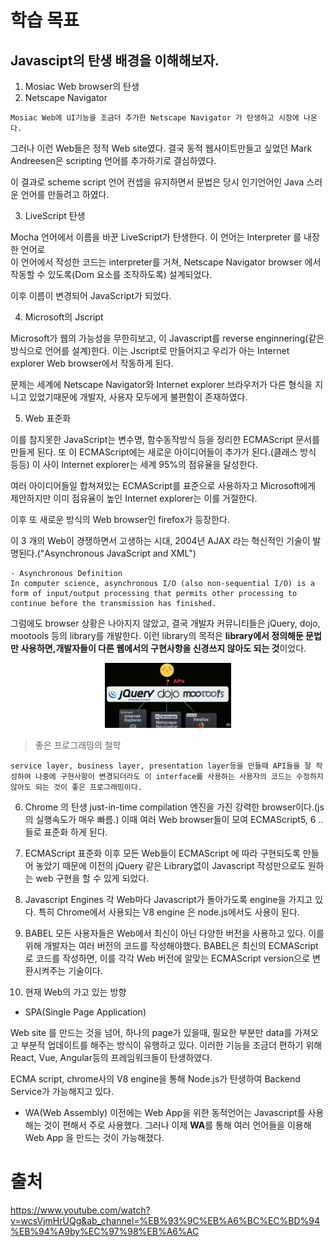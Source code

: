 # 학습 목표

## Javascipt의 탄생 배경을 이해해보자.

1. Mosiac Web browser의 탄생
2. Netscape Navigator

```
Mosiac Web에 UI기능을 조금더 추가한 Netscape Navigator 가 탄생하고 시장에 나온다.
```

그러나 이런 Web들은 정적 Web site였다. 결국 동적 웹사이트만들고 싶었던 Mark Andreesen은 scripting 언어를 추가하기로 결심하였다.

이 결과로 scheme script 언어 컨셉을 유지하면서 문법은 당시 인기언어인 Java 스러운 언어를 만들려고 하였다.

3. LiveScript 탄생

Mocha 언어에서 이름을 바꾼 LiveScript가 탄생한다. 이 언어는 Interpreter 를 내장한 언어로  
이 언어에서 작성한 코드는 interpreter를 거쳐, Netscape Navigator browser 에서 작동할 수 있도록(Dom 요소를 조작하도록) 설계되었다.

이후 이름이 변경되어 JavaScript가 되었다.

4. Microsoft의 Jscript

Microsoft가 웹의 가능성을 무한히보고, 이 Javascript를 reverse enginnering(같은 방식으로 언어를 설계)한다. 이는 Jscript로 만들어지고 우리가 아는 Internet explorer Web browser에서 작동하게 된다.

문제는 세계에 Netscape Navigator와 Internet explorer 브라우저가 다른 형식을 지니고 있었기때문에 개발자, 사용자 모두에게 불편함이 존재하였다.

5. Web 표준화

이를 참지못한 JavaScript는 변수명, 함수동작방식 등을 정리한 ECMAScript 문서를 만들게 된다. 또 이 ECMAScript에는 새로운 아이디어들이 추가가 된다.(클래스 방식 등등)
이 사이 Internet explorer는 세계 95%의 점유율을 달성한다.

여러 아이디어들일 합쳐져있는 ECMAScript를 표준으로 사용하자고 Microsoft에게 제안하지만 이미 점유율이 높인 Internet explorer는 이를 거절한다.

이후 또 새로운 방식의 Web browser인 firefox가 등장한다.

이 3 개의 Web이 경쟁하면서 고생하는 시대, 2004년 AJAX 라는 혁신적인 기술이 발명된다.("Asynchronous JavaScript and XML")

```
- Asynchronous Definition
In computer science, asynchronous I/O (also non-sequential I/O) is a form of input/output processing that permits other processing to continue before the transmission has finished.
```

그럼에도 browser 상황은 나아지지 않았고, 결국 개발자 커뮤니티들은 jQuery, dojo, mootools 등의 library를 개발한다. 이런 library의 목적은 **library에서 정의해둔 문법만 사용하면,개발자들이 다른 웹에서의 구현사항을 신경쓰지 않아도 되는 것**이었다.

<p align ="center">
<img src ="https://github.com/steadykyu/TIL/blob/master/BackendRoadMap/2.FrontendBasic/img/js_3_1.png" width ="40%" height = "40%">
</p>

> 좋은 프로그래밍의 철학

```
service layer, business layer, presentation layer등을 만들때 API들을 잘 작성하여 나중에 구현사항이 변경되더라도 이 interface를 사용하는 사용자의 코드는 수정하지 않아도 되는 것이 좋은 프로그래밍이다.
```

6. Chrome 의 탄생
   just-in-time compilation 엔진을 가진 강력한 browser이다.(js의 실행속도가 매우 빠름.) 이때
   여러 Web browser들이 모여 ECMAScript5, 6 .. 들로 표준화 하게 된다.

7. ECMAScript 표준화 이후
   모든 Web들이 ECMAScript 에 따라 구현되도록 만들어 놓았기 때문에 이전의 jQuery 같은 Library없이 Javascript 작성만으로도 원하는 web 구현을 할 수 있게 되었다.

8. Javascript Engines
   각 Web마다 Javascript가 돌아가도록 engine을 가지고 있다. 특히 Chrome에서 사용되는 V8 engine 은 node.js에서도 사용이 된다.

9. BABEL
   모든 사용자들은 Web에서 최신이 아닌 다양한 버전을 사용하고 있다. 이를 위해 개발자는 여러 버전의 코드를 작성해야했다. BABEL은 최신의 ECMAScript로 코드를 작성하면, 이를 각각 Web 버전에 알맞는 ECMAScript version으로 변환시켜주는 기술이다.

10. 현재 Web의 가고 있는 방향

- SPA(Single Page Application)

Web site 를 만드는 것을 넘어, 하나의 page가 있을때, 필요한 부분만 data를 가져오고 부분적 업데이트를 해주는 방식이 유행하고 있다. 이러한 기능을 조금더 편하기 위해 React, Vue, Angular등의 프레임워크들이 탄생하였다.

ECMA script, chrome사의 V8 engine을 통해 Node.js가 탄생하여 Backend Service가 가능해지고 있다.

- WA(Web Assembly)
  이전에는 Web App을 위한 동적언어는 Javascript를 사용해는 것이 편해서 주로 사용했다. 그러나 이제 **WA**를 통해 여러 언어들을 이용해 Web App 을 만드는 것이 가능해졌다.

# 출처

https://www.youtube.com/watch?v=wcsVjmHrUQg&ab_channel=%EB%93%9C%EB%A6%BC%EC%BD%94%EB%94%A9by%EC%97%98%EB%A6%AC

